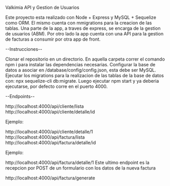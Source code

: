 Valkimia API y Gestion de Usuarios

Este proyecto esta realizado con Node + Express y MySQL + Sequelize como ORM.
El mismo cuenta con mmigrations para la creacion de las tablas.
Una parte de la app, a traves de express, se encarga de la gestion de usuarios (ABM).
Por otro lado la app cuenta con una API para la gestion de facturas a consumir por otra app de front.

--Instrucciones--

Clonar el repositorio en un directorio. En aquella carpeta correr el comando npm i para instalar las dependencias necesarias.
Configurar la base de datos a asociar en /database/config/config.json, esta debe ser MySQL.
Ejecutar los migrations para la realizacion de las tablas de la base de datos con: npx sequelize-cli db:migrate.
Luego ejecutar npm start y ya deberia ejecutarse, por defecto corre en el puerto 4000.

--Endpoints--

http://localhost:4000/api/cliente/lista
http://localhost:4000/api/cliente/detalle/id

Ejemplo:

http://localhost:4000/api/cliente/detalle/1
http://localhost:4000/api/factura/lista
http://localhost:4000/api/factura/detalle/id

Ejemplo:

http://localhost:4000/api/factura/detalle/1
Este ultimo endpoint es la recepcion por POST de un formulario con los datos de la nueva factura

http://localhost:4000/api/factura/generate